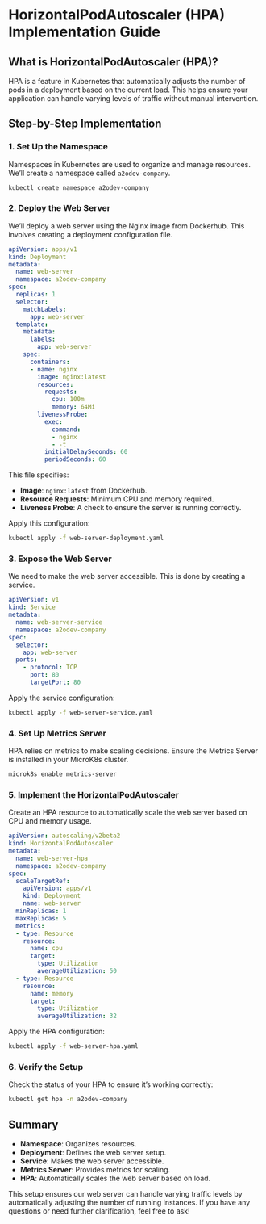 


# HorizontalPodAutoscaler (HPA) Implementation Guide

## What is HorizontalPodAutoscaler (HPA)?
HPA is a feature in Kubernetes that automatically adjusts the number of pods in a deployment based on the current load. This helps ensure your application can handle varying levels of traffic without manual intervention.

## Step-by-Step Implementation

### 1. Set Up the Namespace
Namespaces in Kubernetes are used to organize and manage resources. We’ll create a namespace called `a2odev-company`.
```sh
kubectl create namespace a2odev-company
```

### 2. Deploy the Web Server
We’ll deploy a web server using the Nginx image from Dockerhub. This involves creating a deployment configuration file.

```yaml
apiVersion: apps/v1
kind: Deployment
metadata:
  name: web-server
  namespace: a2odev-company
spec:
  replicas: 1
  selector:
    matchLabels:
      app: web-server
  template:
    metadata:
      labels:
        app: web-server
    spec:
      containers:
      - name: nginx
        image: nginx:latest
        resources:
          requests:
            cpu: 100m
            memory: 64Mi
        livenessProbe:
          exec:
            command:
            - nginx
            - -t
          initialDelaySeconds: 60
          periodSeconds: 60
```

This file specifies:
- **Image**: `nginx:latest` from Dockerhub.
- **Resource Requests**: Minimum CPU and memory required.
- **Liveness Probe**: A check to ensure the server is running correctly.

Apply this configuration:
```sh
kubectl apply -f web-server-deployment.yaml
```

### 3. Expose the Web Server
We need to make the web server accessible. This is done by creating a service.

```yaml
apiVersion: v1
kind: Service
metadata:
  name: web-server-service
  namespace: a2odev-company
spec:
  selector:
    app: web-server
  ports:
    - protocol: TCP
      port: 80
      targetPort: 80
```

Apply the service configuration:
```sh
kubectl apply -f web-server-service.yaml
```

### 4. Set Up Metrics Server
HPA relies on metrics to make scaling decisions. Ensure the Metrics Server is installed in your MicroK8s cluster.
```sh
microk8s enable metrics-server
```

### 5. Implement the HorizontalPodAutoscaler
Create an HPA resource to automatically scale the web server based on CPU and memory usage.

```yaml
apiVersion: autoscaling/v2beta2
kind: HorizontalPodAutoscaler
metadata:
  name: web-server-hpa
  namespace: a2odev-company
spec:
  scaleTargetRef:
    apiVersion: apps/v1
    kind: Deployment
    name: web-server
  minReplicas: 1
  maxReplicas: 5
  metrics:
  - type: Resource
    resource:
      name: cpu
      target:
        type: Utilization
        averageUtilization: 50
  - type: Resource
    resource:
      name: memory
      target:
        type: Utilization
        averageUtilization: 32
```

Apply the HPA configuration:
```sh
kubectl apply -f web-server-hpa.yaml
```

### 6. Verify the Setup
Check the status of your HPA to ensure it’s working correctly:
```sh
kubectl get hpa -n a2odev-company
```

## Summary
- **Namespace**: Organizes resources.
- **Deployment**: Defines the web server setup.
- **Service**: Makes the web server accessible.
- **Metrics Server**: Provides metrics for scaling.
- **HPA**: Automatically scales the web server based on load.

This setup ensures our web server can handle varying traffic levels by automatically adjusting the number of running instances. If you have any questions or need further clarification, feel free to ask!
